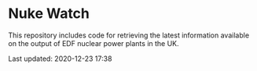 # Nuke Watch

This repository includes code for retrieving the latest information available on the output of EDF nuclear power plants in the UK.

Last updated: 2020-12-23 17:38